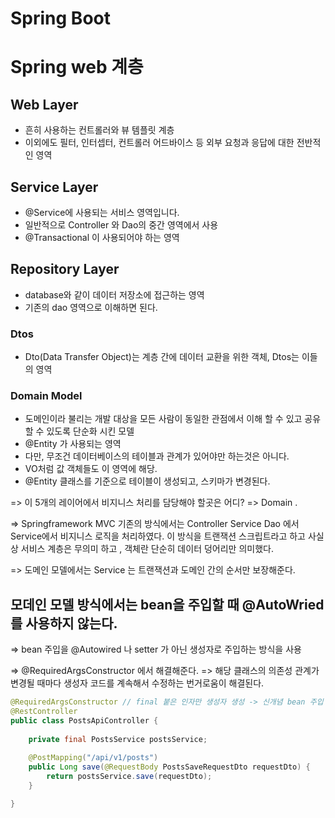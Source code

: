 # Spring Boot

# Spring web 계층

## Web Layer
+ 흔히 사용하는 컨트롤러와 뷰 템플릿 계층
+ 이외에도 필터, 인터셉터, 컨트롤러 어드바이스 등 외부 요청과 응답에 대한 전반적인 영역

## Service Layer
+ @Service에 사용되는 서비스 영역입니다.
+ 일반적으로 Controller 와 Dao의 중간 영역에서 사용
+ @Transactional 이 사용되어야 하는 영역

## Repository Layer
+ database와 같이 데이터 저장소에 접근하는 영역
+ 기존의 dao 영역으로 이해하면 된다.

### Dtos
+ Dto(Data Transfer Object)는 계층 간에 데이터 교환을 위한 객체, Dtos는 이들의 영역

### Domain Model
+ 도메인이라 불리는 개발 대상을 모든 사람이 동일한 관점에서 이해 할 수 있고 공유 할 수 있도록 단순화 시킨 모델
+ @Entity 가 사용되는 영역
+ 다만, 무조건 데이터베이스의 테이블과 관계가 있어야만 하는것은 아니다.
+ VO처럼 값 객체들도 이 영역에 해당.
+ @Entity 클래스를 기준으로 테이블이 생성되고, 스키마가 변경된다.

=> 이 5개의 레이어에서 비지니스 처리를 담당해야 할곳은 어디?
=> Domain .

=> Springframework MVC 기존의 방식에서는 Controller Service Dao 에서 Service에서 비지니스 로직을 처리하였다. 이 방식을 트랜잭션 스크립트라고 하고 사실상 서비스 계층은 무의미 하고 , 객체란 단순히 데이터 덩어리만 의미했다.

=> 도메인 모델에서는 Service 는 트랜잭션과 도메인 간의 순서만 보장해준다.


## 모데인 모델 방식에서는 bean을 주입할 때 @AutoWried를 사용하지 않는다.

=> bean 주입을 @Autowired 나 setter 가 아닌 생성자로 주입하는 방식을 사용

=> @RequiredArgsConstructor 에서 해결해준다.
=> 해당 클래스의 의존성 관계가 변경될 때마다 생성자 코드를 계속해서 수정하는 번거로움이 해결된다.

```java
@RequiredArgsConstructor // final 붙은 인자만 생성자 생성 -> 신개념 bean 주입
@RestController
public class PostsApiController {
	
	private final PostsService postsService;
	
	@PostMapping("/api/v1/posts")
	public Long save(@RequestBody PostsSaveRequestDto requestDto) {
		return postsService.save(requestDto);
	}

}
```
